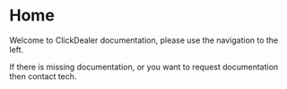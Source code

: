 <!-- Space: WE -->
<!-- Parent: Web Documentation -->
<!-- Title: Web Documentation -->

# Home
Welcome to ClickDealer documentation, please use the navigation to the left. 

If there is missing documentation, or you want to request documentation then contact tech.
